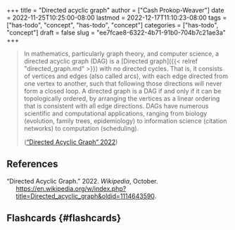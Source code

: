 +++
title = "Directed acyclic graph"
author = ["Cash Prokop-Weaver"]
date = 2022-11-25T10:25:00-08:00
lastmod = 2022-12-17T11:10:23-08:00
tags = ["has-todo", "concept", "has-todo", "concept"]
categories = ["has-todo", "concept"]
draft = false
slug = "ee7fcae8-6322-4b71-91b0-704b7c21ae3a"
+++

> In mathematics, particularly graph theory, and computer science, a directed acyclic graph (DAG) is a [Directed graph]({{< relref "directed_graph.md" >}}) with no directed cycles. That is, it consists of vertices and edges (also called arcs), with each edge directed from one vertex to another, such that following those directions will never form a closed loop. A directed graph is a DAG if and only if it can be topologically ordered, by arranging the vertices as a linear ordering that is consistent with all edge directions. DAGs have numerous scientific and computational applications, ranging from biology (evolution, family trees, epidemiology) to information science (citation networks) to computation (scheduling).
>
> (<a href="#citeproc_bib_item_1">“Directed Acyclic Graph” 2022</a>)

## References

<style>.csl-entry{text-indent: -1.5em; margin-left: 1.5em;}</style><div class="csl-bib-body">
  <div class="csl-entry"><a id="citeproc_bib_item_1"></a>“Directed Acyclic Graph.” 2022. <i>Wikipedia</i>, October. <a href="https://en.wikipedia.org/w/index.php?title=Directed_acyclic_graph&oldid=1114643590">https://en.wikipedia.org/w/index.php?title=Directed_acyclic_graph&#38;oldid=1114643590</a>.</div>
</div>


## Flashcards {#flashcards}

